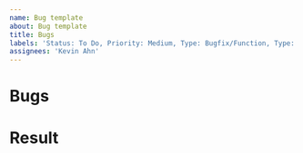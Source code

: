 ```yaml
---
name: Bug template
about: Bug template
title: Bugs
labels: 'Status: To Do, Priority: Medium, Type: Bugfix/Function, Type: Bugfix/UI'
assignees: 'Kevin Ahn'
---
```


# Bugs

# Result
